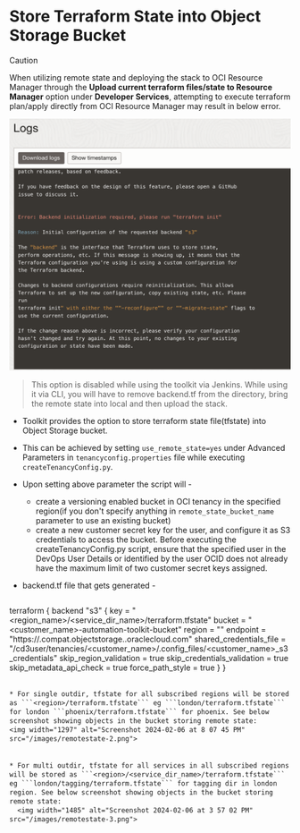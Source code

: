 # Store Terraform State into Object Storage Bucket

> [!Caution]  
> When utilizing remote state and deploying the stack to OCI Resource Manager through the **Upload current terraform files/state to Resource Manager** option under **Developer Services**, attempting to execute terraform plan/apply directly from OCI Resource Manager may result in below error.
> 
<img width="597" alt="Screenshot 2024-01-17 at 11 38 54 PM" src="/images/remotestate-1.png">

> This option is disabled while using the toolkit via Jenkins. While using it via CLI, you will have to remove backend.tf from the directory, bring the remote state into local and then upload the stack.


* Toolkit provides the option to store terraform state file(tfstate) into Object Storage bucket.
* This can be achieved by setting ```use_remote_state=yes``` under Advanced Parameters in ```tenancyconfig.properties``` file while executing ```createTenancyConfig.py```.
* Upon setting above parameter the script will -
    - create a versioning enabled bucket in OCI tenancy in the specified region(if you don't specify anything in ```remote_state_bucket_name``` parameter to use an existing bucket)
    - create a new customer secret key for the user, and configure it as S3 credentials to access the bucket. Before executing the createTenancyConfig.py script, ensure that the specified user in the DevOps User Details or identified by the user OCID does not already have the maximum limit of two customer secret keys assigned. 
      
* backend.tf file that gets generated -
  
>>   ```
  terraform {
  backend "s3" {
    key      = "<region_name>/<service_dir_name>/terraform.tfstate"
    bucket   = "<customer_name>-automation-toolkit-bucket"
    region   = "<region>"
    endpoint = "https://<namespace>.compat.objectstorage.<region>.oraclecloud.com"
    shared_credentials_file     = "/cd3user/tenancies/<customer_name>/.config_files/<customer_name>_s3_credentials"
    skip_region_validation      = true
    skip_credentials_validation = true
    skip_metadata_api_check     = true
    force_path_style            = true
    }
  }  
  ```

* For single outdir, tfstate for all subscribed regions will be stored as ```<region>/terraform.tfstate``` eg ```london/terraform.tfstate``` for london ```phoenix/terraform.tfstate``` for phoenix. See below screenshot showing objects in the bucket storing remote state:
  <img width="1297" alt="Screenshot 2024-02-06 at 8 07 45 PM" src="/images/remotestate-2.png">
  

* For multi outdir, tfstate for all services in all subscribed regions will be stored as ```<region>/<service_dir_name>/terraform.tfstate``` eg ```london/tagging/terraform.tfstate``` for tagging dir in london region. See below screenshot showing objects in the bucket storing remote state:
    <img width="1485" alt="Screenshot 2024-02-06 at 3 57 02 PM" src="/images/remotestate-3.png">
